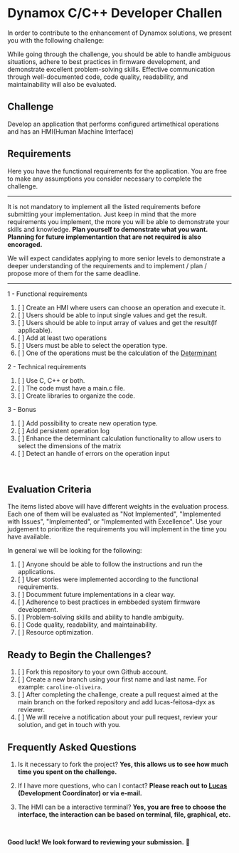 # Dynamox C/C++ Developer Challen

In order to contribute to the enhancement of Dynamox solutions, we present you with the following challenge:

While going through the challenge, you should be able to handle ambiguous situations, adhere to best practices in firmware development, and demonstrate excellent problem-solving skills. Effective communication through well-documented code, code quality, readability, and maintainability will also be evaluated.

## Challenge
Develop an application that performs configured artimethical operations and has an HMI(Human Machine Interface)

## Requirements

Here you have the functional requirements for the application. You are free to make any assumptions you consider necessary to complete the challenge.

---

It is not mandatory to implement all the listed requirements before submitting your implementation. Just keep in mind that the more requirements you implement, the more you will be able to demonstrate your skills and knowledge. **Plan yourself to demonstrate what you want. Planning for future implementantion that are not required is also encoraged.**

We will expect candidates applying to more senior levels to demonstrate a deeper understanding of the requirements and to implement / plan / propose more of them for the same deadline.

---

1 - Functional requirements
1. [ ] Create an HMI where users can choose an operation and execute it.
1. [ ] Users should be able to input single values and get the result.
1. [ ] Users should be able to input array of values and get the result(If applicable).
1. [ ] Add at least two operations
1. [ ] Users must be able to select the operation type.
1. [ ] One of the operations must be the calculation of the [Determinant](https://en.wikipedia.org/wiki/Determinant)

2 - Technical requirements
1. [ ] Use C, C++ or both.
1. [ ] The code must have a main.c file.
1. [ ] Create libraries to organize the code.

3 - Bonus
1. [ ] Add possibility to create new operation type.
1. [ ] Add persistent operation log
1. [ ] Enhance the determinant calculation functionality to allow users to select the dimensions of the matrix
1. [ ] Detect an handle of errors on the operation input

</br>

## Evaluation Criteria

The items listed above will have different weights in the evaluation process. Each one of them will be evaluated as "Not Implemented", "Implemented with Issues", "Implemented", or "Implemented with Excellence". Use your judgement to prioritize the requirements you will implement in the time you have available.

In general we will be looking for the following:

1. [ ] Anyone should be able to follow the instructions and run the applications.
1. [ ] User stories were implemented according to the functional requirements.
1. [ ] Documment future implementations in a clear way.
1. [ ] Adherence to best practices in embbeded system firmware development.
1. [ ] Problem-solving skills and ability to handle ambiguity.
1. [ ] Code quality, readability, and maintainability.
1. [ ] Resource optimization.

## Ready to Begin the Challenges?

1. [ ] Fork this repository to your own Github account.
1. [ ] Create a new branch using your first name and last name. For example: `caroline-oliveira`.
1. [ ] After completing the challenge, create a pull request aimed at the main branch on the forked repository and add lucas-feitosa-dyx as reviewer.
1. [ ] We will receive a notification about your pull request, review your solution, and get in touch with you.

## Frequently Asked Questions

1. Is it necessary to fork the project?
  **Yes, this allows us to see how much time you spent on the challenge.**

1. If I have more questions, who can I contact?
  **Please reach out to [Lucas](https://www.linkedin.com/in/lucas-feitosa-bb883b134/) (Development Coordinator) or via e-mail.**

1. The HMI can be a interactive terminal?
  **Yes, you are free to choose the interface, the interaction can be based on terminal, file, graphical, etc.**


</br>

**Good luck! We look forward to reviewing your submission.** 🚀
